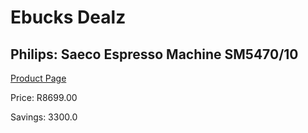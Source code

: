 
# Ebucks Dealz
## Philips: Saeco Espresso Machine SM5470/10
[Product Page](https://www.ebucks.com/web/shop/productSelected.do?prodId=1157699219&catId=1157555110)

Price: R8699.00

Savings: 3300.0


	